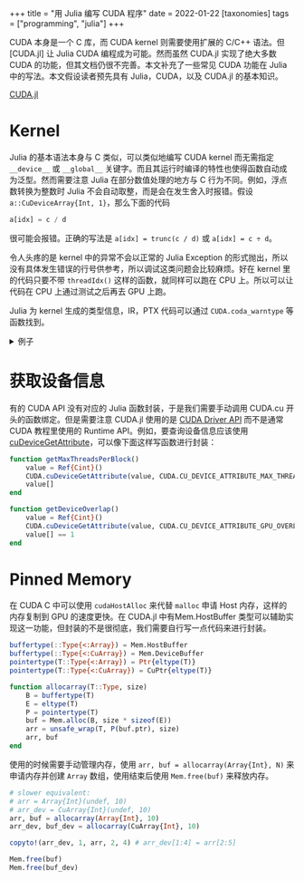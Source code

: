 +++
title = "用 Julia 编写 CUDA 程序"
date = 2022-01-22
[taxonomies]
tags = ["programming", "julia"]
+++

CUDA 本身是一个 C 库，而 CUDA kernel 则需要使用扩展的 C/C++ 语法。但 [CUDA.jl] 让 Julia CUDA 编程成为可能。然而虽然 CUDA.jl 实现了绝大多数 CUDA 的功能，但其文档仍很不完善。本文补充了一些常见 CUDA 功能在 Julia 中的写法。本文假设读者预先具有 Julia，CUDA，以及 CUDA.jl 的基本知识。

[CUDA.jl](https://cuda.juliagpu.org/stable/)

<!-- more -->

# Kernel

Julia 的基本语法本身与 C 类似，可以类似地编写 CUDA kernel 而无需指定 `__device__` 或 `__global__` 关键字。而且其运行时编译的特性也使得函数自动成为泛型。然而需要注意 Julia 在部分数值处理的地方与 C 行为不同。例如，浮点数转换为整数时 Julia 不会自动取整，而是会在发生舍入时报错。假设 `a::CuDeviceArray{Int, 1}`，那么下面的代码

```julia
a[idx] = c / d
```

很可能会报错。正确的写法是 `a[idx] = trunc(c / d)` 或 `a[idx] = c ÷ d`。

令人头疼的是 kernel 中的异常不会以正常的 Julia Exception 的形式抛出，所以没有具体发生错误的行号供参考，所以调试这类问题会比较麻烦。好在 kernel 里的代码只要不带 `threadIdx()` 这样的函数，就同样可以跑在 CPU 上。所以可以让代码在 CPU 上通过测试之后再去 GPU 上跑。

Julia 为 kernel 生成的类型信息，IR，PTX 代码可以通过 `CUDA.coda_warntype` 等函数找到。

<details>
<summary>例子</summary>

```
julia> CUDA.code_warntype(add!, (CuDeviceVector{Int32, 1},CuDeviceVector{Int32, 1}))
MethodInstance for add!(::CuDeviceVector{Int32, 1}, ::CuDeviceVector{Int32, 1})
  from add!(a, b) in Main at /home/pgw/my/cuda_julia_test/main.jl:18
Arguments
  #self#::Core.Const(add!)
  a::CuDeviceVector{Int32, 1}
  b::CuDeviceVector{Int32, 1}
Locals
  i::Int64
Body::Nothing
1 ─ %1  = Main.threadIdx()::NamedTuple{(:x, :y, :z), Tuple{Int32, Int32, Int32}}
│   %2  = Base.getproperty(%1, :x)::Int32
│   %3  = Main.blockIdx()::NamedTuple{(:x, :y, :z), Tuple{Int32, Int32, Int32}}
│   %4  = Base.getproperty(%3, :x)::Int32
│   %5  = (%4 - 1)::Int64
│   %6  = Main.blockDim()::NamedTuple{(:x, :y, :z), Tuple{Int32, Int32, Int32}}
│   %7  = Base.getproperty(%6, :x)::Int32
│   %8  = (%5 * %7)::Int64
│         (i = %2 + %8)
│   %10 = (i <= Main.SIZE)::Bool
└──       goto #3 if not %10
2 ─ %12 = Base.getindex(a, i)::Int32
│   %13 = Base.getindex(b, i)::Int32
│   %14 = (%12 + %13)::Int32
└──       Base.setindex!(a, %14, i)
3 ┄       return Main.nothing
```

</details>

# 获取设备信息

有的 CUDA API 没有对应的 Julia 函数封装，于是我们需要手动调用 CUDA.cu 开头的函数绑定。但是需要注意 CUDA.jl 使用的是 [CUDA Driver API][driver] 而不是通常 CUDA 教程里使用的 Runtime API。例如，要查询设备信息应该使用 [cuDeviceGetAttribute]，可以像下面这样写函数进行封装：

[driver]: https://docs.nvidia.com/cuda/cuda-driver-api/index.html
[cuDeviceGetAttribute]: https://docs.nvidia.com/cuda/cuda-driver-api/group__CUDA__DEVICE.html#group__CUDA__DEVICE_1g9c3e1414f0ad901d3278a4d6645fc266

```julia
function getMaxThreadsPerBlock()
    value = Ref{Cint}()
    CUDA.cuDeviceGetAttribute(value, CUDA.CU_DEVICE_ATTRIBUTE_MAX_THREADS_PER_BLOCK, 0)
    value[]
end

function getDeviceOverlap()
    value = Ref{Cint}()
    CUDA.cuDeviceGetAttribute(value, CUDA.CU_DEVICE_ATTRIBUTE_GPU_OVERLAP, 0)
    value[] == 1
end
```

# Pinned Memory

在 CUDA C 中可以使用 `cudaHostAlloc` 来代替 `malloc` 申请 Host 内存，这样的内存复制到 GPU 的速度更快。在 CUDA.jl 中有Mem.HostBuffer 类型可以辅助实现这一功能，但封装的不是很彻底，我们需要自行写一点代码来进行封装。

```julia
buffertype(::Type{<:Array}) = Mem.HostBuffer
buffertype(::Type{<:CuArray}) = Mem.DeviceBuffer
pointertype(T::Type{<:Array}) = Ptr{eltype(T)}
pointertype(T::Type{<:CuArray}) = CuPtr{eltype(T)}

function allocarray(T::Type, size)
    B = buffertype(T)
    E = eltype(T)
    P = pointertype(T)
    buf = Mem.alloc(B, size * sizeof(E))
    arr = unsafe_wrap(T, P(buf.ptr), size)
    arr, buf
end
```

使用的时候需要手动管理内存，使用 `arr, buf = allocarray(Array{Int}, N)` 来申请内存并创建 `Array` 数组，使用结束后使用 `Mem.free(buf)` 来释放内存。

```julia
# slower equivalent:
# arr = Array{Int}(undef, 10)
# arr_dev = CuArray{Int}(undef, 10)
arr, buf = allocarray(Array{Int}, 10)
arr_dev, buf_dev = allocarray(CuArray{Int}, 10)

copyto!(arr_dev, 1, arr, 2, 4) # arr_dev[1:4] = arr[2:5]

Mem.free(buf)
Mem.free(buf_dev)
```

